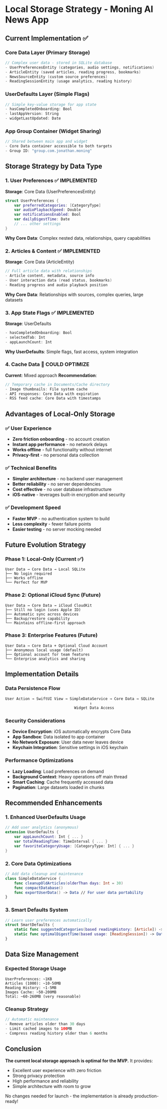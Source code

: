 # Local Storage Strategy - Moning AI News App

## Current Implementation ✅

### Core Data Layer (Primary Storage)
```swift
// Complex user data - stored in SQLite database
- UserPreferencesEntity (categories, audio settings, notifications)
- ArticleEntity (saved articles, reading progress, bookmarks)
- NewsSourceEntity (custom source preferences)
- ReadingSessionEntity (usage analytics, reading history)
```

### UserDefaults Layer (Simple Flags)
```swift
// Simple key-value storage for app state
- hasCompletedOnboarding: Bool
- lastAppVersion: String
- widgetLastUpdated: Date
```

### App Group Container (Widget Sharing)
```swift
// Shared between main app and widget
- Core Data container accessible to both targets
- Group ID: "group.com.jonathan.moning"
```

## Storage Strategy by Data Type

### 1. User Preferences ✅ **IMPLEMENTED**
**Storage**: Core Data (UserPreferencesEntity)
```swift
struct UserPreferences {
    var preferredCategories: [CategoryType]
    var audioPlaybackSpeed: Double
    var notificationsEnabled: Bool
    var dailyDigestTime: Date
    // ... other settings
}
```
**Why Core Data**: Complex nested data, relationships, query capabilities

### 2. Articles & Content ✅ **IMPLEMENTED** 
**Storage**: Core Data (ArticleEntity)
```swift
// Full article data with relationships
- Article content, metadata, source info
- User interaction data (read status, bookmarks)
- Reading progress and audio playback position
```
**Why Core Data**: Relationships with sources, complex queries, large datasets

### 3. App State Flags ✅ **IMPLEMENTED**
**Storage**: UserDefaults
```swift
- hasCompletedOnboarding: Bool
- selectedTab: Int
- appLaunchCount: Int
```
**Why UserDefaults**: Simple flags, fast access, system integration

### 4. Cache Data 🔄 **COULD OPTIMIZE**
**Current**: Mixed approach
**Recommendation**: 
```swift
// Temporary cache in Documents/Cache directory
- Image thumbnails: File system cache
- API responses: Core Data with expiration
- RSS feed cache: Core Data with timestamps
```

## Advantages of Local-Only Storage

### ✅ User Experience
- **Zero friction onboarding** - no account creation
- **Instant app performance** - no network delays
- **Works offline** - full functionality without internet
- **Privacy-first** - no personal data collection

### ✅ Technical Benefits  
- **Simpler architecture** - no backend user management
- **Better reliability** - no server dependencies
- **Cost effective** - no user database infrastructure
- **iOS-native** - leverages built-in encryption and security

### ✅ Development Speed
- **Faster MVP** - no authentication system to build
- **Less complexity** - fewer failure points
- **Easier testing** - no server mocking needed

## Future Evolution Strategy

### Phase 1: Local-Only (Current ✅)
```
User Data → Core Data → Local SQLite
├── No login required
├── Works offline
└── Perfect for MVP
```

### Phase 2: Optional iCloud Sync (Future)
```
User Data → Core Data → iCloud CloudKit
├── Still no login (uses Apple ID)
├── Automatic sync across devices  
├── Backup/restore capability
└── Maintains offline-first approach
```

### Phase 3: Enterprise Features (Future)
```
User Data → Core Data + Optional Cloud Account
├── Anonymous local usage (default)
├── Optional account for team features
└── Enterprise analytics and sharing
```

## Implementation Details

### Data Persistence Flow
```swift
User Action → SwiftUI View → SimpleDataService → Core Data → SQLite
                                      ↓
                               Widget Data Access
```

### Security Considerations
- **Device Encryption**: iOS automatically encrypts Core Data
- **App Sandbox**: Data isolated to app container
- **No Network Exposure**: User data never leaves device
- **Keychain Integration**: Sensitive settings in iOS keychain

### Performance Optimizations
- **Lazy Loading**: Load preferences on demand
- **Background Context**: Heavy operations off main thread  
- **Smart Caching**: Cache frequently accessed data
- **Pagination**: Large datasets loaded in chunks

## Recommended Enhancements

### 1. Enhanced UserDefaults Usage
```swift
// Add user analytics (anonymous)
extension UserDefaults {
    var appLaunchCount: Int { ... }
    var totalReadingTime: TimeInterval { ... }
    var favoriteCategoryUsage: [CategoryType: Int] { ... }
}
```

### 2. Core Data Optimizations
```swift
// Add data cleanup and maintenance
class SimpleDataService {
    func cleanupOldArticles(olderThan days: Int = 30)
    func compactDatabase()  
    func exportUserData() -> Data // For user data portability
}
```

### 3. Smart Defaults System
```swift
// Learn user preferences automatically
struct SmartDefaults {
    static func suggestedCategories(based readingHistory: [Article]) -> [CategoryType]
    static func optimalDigestTime(based usage: [ReadingSession]) -> Date
}
```

## Data Size Management

### Expected Storage Usage
```
UserPreferences: ~1KB
Articles (1000): ~10-50MB  
Reading History: ~1-5MB
Images Cache: ~50-200MB
Total: ~60-260MB (very reasonable)
```

### Cleanup Strategy
```swift
// Automatic maintenance
- Remove articles older than 30 days
- Limit cached images to 100MB
- Compress reading history older than 6 months
```

## Conclusion

**The current local storage approach is optimal for the MVP.** It provides:
- Excellent user experience with zero friction
- Strong privacy protection
- High performance and reliability  
- Simple architecture with room to grow

No changes needed for launch - the implementation is already production-ready!